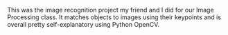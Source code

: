This was the image recognition project my friend and I did for our Image Processing class. It matches objects to images using their keypoints and is overall pretty self-explanatory using Python OpenCV.

